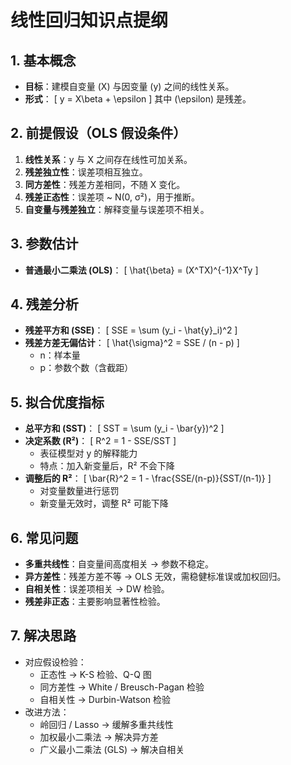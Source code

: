 # 线性回归知识点提纲

## 1. 基本概念
- **目标**：建模自变量 (X) 与因变量 (y) 之间的线性关系。
- **形式**：
  \[ y = X\beta + \epsilon \]
  其中 \(\epsilon\) 是残差。

## 2. 前提假设（OLS 假设条件）
1. **线性关系**：y 与 X 之间存在线性可加关系。
2. **残差独立性**：误差项相互独立。
3. **同方差性**：残差方差相同，不随 X 变化。
4. **残差正态性**：误差项 ~ N(0, σ²)，用于推断。
5. **自变量与残差独立**：解释变量与误差项不相关。

## 3. 参数估计
- **普通最小二乘法 (OLS)**：
  \[ \hat{\beta} = (X^TX)^{-1}X^Ty \]

## 4. 残差分析
- **残差平方和 (SSE)**：
  \[ SSE = \sum (y_i - \hat{y}_i)^2 \]
- **残差方差无偏估计**：
  \[ \hat{\sigma}^2 = SSE / (n - p) \]
  - n：样本量
  - p：参数个数（含截距）

## 5. 拟合优度指标
- **总平方和 (SST)**：
  \[ SST = \sum (y_i - \bar{y})^2 \]
- **决定系数 (R²)**：
  \[ R^2 = 1 - SSE/SST \]
  - 表征模型对 y 的解释能力
  - 特点：加入新变量后，R² 不会下降
- **调整后的 R²**：
  \[ \bar{R}^2 = 1 - \frac{SSE/(n-p)}{SST/(n-1)} \]
  - 对变量数量进行惩罚
  - 新变量无效时，调整 R² 可能下降

## 6. 常见问题
- **多重共线性**：自变量间高度相关 → 参数不稳定。
- **异方差性**：残差方差不等 → OLS 无效，需稳健标准误或加权回归。
- **自相关性**：误差项相关 → DW 检验。
- **残差非正态**：主要影响显著性检验。

## 7. 解决思路
- 对应假设检验：
  - 正态性 → K-S 检验、Q-Q 图
  - 同方差性 → White / Breusch-Pagan 检验
  - 自相关性 → Durbin-Watson 检验
- 改进方法：
  - 岭回归 / Lasso → 缓解多重共线性
  - 加权最小二乘法 → 解决异方差
  - 广义最小二乘法 (GLS) → 解决自相关
